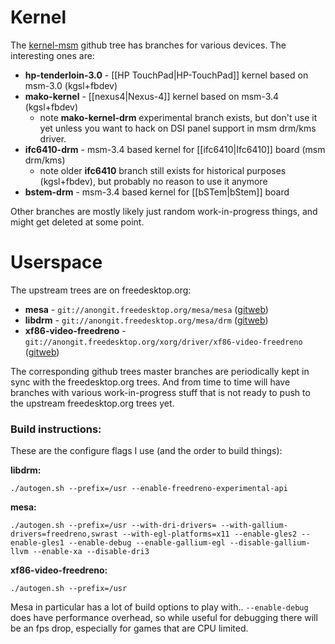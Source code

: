 # Kernel
The [kernel-msm](https://github.com/freedreno/kernel-msm.git) github tree has branches for various devices.  The interesting ones are:
* __hp-tenderloin-3.0__ - [[HP TouchPad|HP-TouchPad]] kernel based on msm-3.0 (kgsl+fbdev)
* __mako-kernel__ - [[nexus4|Nexus-4]] kernel based on msm-3.4 (kgsl+fbdev)
  * note __mako-kernel-drm__ experimental branch exists, but don't use it yet unless you want to hack on DSI panel support in msm drm/kms driver.
* __ifc6410-drm__ - msm-3.4 based kernel for [[ifc6410|Ifc6410]] board (msm drm/kms)
  * note older __ifc6410__ branch still exists for historical purposes (kgsl+fbdev), but probably no reason to use it anymore
* __bstem-drm__ - msm-3.4 based kernel for [[bSTem|bStem]] board

Other branches are mostly likely just random work-in-progress things, and might get deleted at some point.

# Userspace
The upstream trees are on freedesktop.org:
* __mesa__ - `git://anongit.freedesktop.org/mesa/mesa` ([gitweb](http://cgit.freedesktop.org/mesa/mesa/))
* __libdrm__ - `git://anongit.freedesktop.org/mesa/drm` ([gitweb](http://cgit.freedesktop.org/mesa/drm/))
* __xf86-video-freedreno__ - `git://anongit.freedesktop.org/xorg/driver/xf86-video-freedreno` ([gitweb](http://cgit.freedesktop.org/xorg/driver/xf86-video-freedreno/))

The corresponding github trees master branches are periodically kept in sync with the freedesktop.org trees.  And from time to time will have branches with various work-in-progress stuff that is not ready to push to the upstream freedesktop.org trees yet.

### Build instructions:
These are the configure flags I use (and the order to build things):

**libdrm:**

    ./autogen.sh --prefix=/usr --enable-freedreno-experimental-api

**mesa:**

    ./autogen.sh --prefix=/usr --with-dri-drivers= --with-gallium-drivers=freedreno,swrast --with-egl-platforms=x11 --enable-gles2 --enable-gles1 --enable-debug --enable-gallium-egl --disable-gallium-llvm --enable-xa --disable-dri3

**xf86-video-freedreno:**

    ./autogen.sh --prefix=/usr

Mesa in particular has a lot of build options to play with..  `--enable-debug` does have performance overhead, so while useful for debugging there will be an fps drop, especially for games that are CPU limited.
